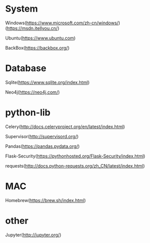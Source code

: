 
# System
Windows(https://www.microsoft.com/zh-cn/windows/)(https://msdn.itellyou.cn/)

Ubuntu(https://www.ubuntu.com)

BackBox(https://backbox.org/)


# Database
Sqlite(https://www.sqlite.org/index.html)

Neo4j(https://neo4j.com/)

# python-lib
Celery(http://docs.celeryproject.org/en/latest/index.html)

Supervisor(http://supervisord.org/)

Pandas(https://pandas.pydata.org/)

Flask-Security(https://pythonhosted.org/Flask-Security/index.html)

requests(http://docs.python-requests.org/zh_CN/latest/index.html)

# MAC
Homebrew(https://brew.sh/index.html)

# other
Jupyter(http://jupyter.org/)
